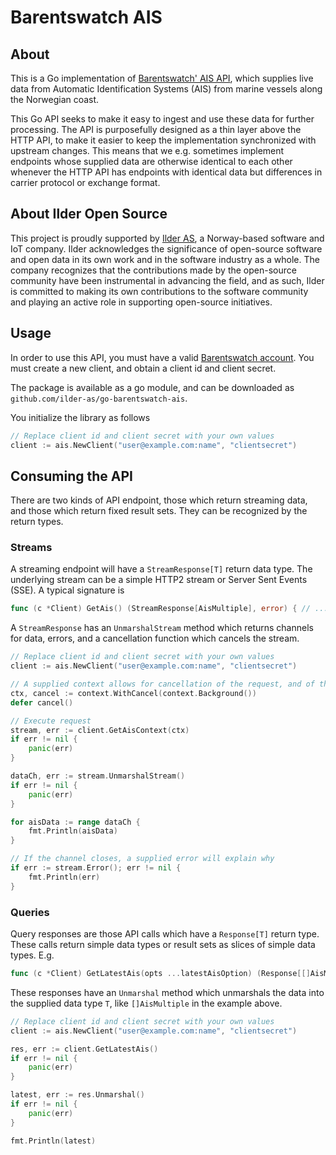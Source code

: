# Barentswatch AIS 
## About 
This is a Go implementation of [Barentswatch' AIS API](https://live.ais.barentswatch.net/index.html#/), which supplies
live data from Automatic Identification Systems (AIS) from marine vessels along the Norwegian coast.

This Go API seeks to make it easy to ingest and use these data for further processing. The API is purposefully designed 
as a thin layer above the HTTP API, to make it easier to keep the implementation synchronized with upstream changes. 
This means that we e.g. sometimes implement endpoints whose supplied data are otherwise identical to each other 
whenever the HTTP API has endpoints with identical data but differences in carrier protocol or exchange format. 

## About Ilder Open Source
This project is proudly supported by [Ilder AS](https://ilder.no), a Norway-based software and IoT company.
Ilder acknowledges the significance of open-source software and open data in its own work and in the software industry 
as a whole. The company recognizes that the contributions made by the open-source community have been instrumental in 
advancing the field, and as such, Ilder is committed to making its own contributions to the software community and 
playing an active role in supporting open-source initiatives.

## Usage
In order to use this API, you must have a valid [Barentswatch account](https://www.barentswatch.no/minside/). 
You must create a new client, and obtain a client id and client secret. 

The package is available as a go module, and can be downloaded as `github.com/ilder-as/go-barentswatch-ais`.

You initialize the library as follows 

```go
// Replace client id and client secret with your own values
client := ais.NewClient("user@example.com:name", "clientsecret")
```

## Consuming the API
There are two kinds of API endpoint, those which return streaming data, and those which return fixed result sets. 
They can be recognized by the return types. 

### Streams 
A streaming endpoint will have a `StreamResponse[T]` return data type. The underlying stream can be a simple HTTP2 stream
or Server Sent Events (SSE). A typical signature is 

```go
func (c *Client) GetAis() (StreamResponse[AisMultiple], error) { // ... }
```

A `StreamResponse` has an `UnmarshalStream` method which returns channels for data, errors, and a cancellation function
which cancels the stream.

```go
// Replace client id and client secret with your own values
client := ais.NewClient("user@example.com:name", "clientsecret")

// A supplied context allows for cancellation of the request, and of the reading of the response stream
ctx, cancel := context.WithCancel(context.Background())
defer cancel()

// Execute request
stream, err := client.GetAisContext(ctx)
if err != nil {
    panic(err)
}

dataCh, err := stream.UnmarshalStream()
if err != nil {
    panic(err)
}

for aisData := range dataCh {
    fmt.Println(aisData)
}

// If the channel closes, a supplied error will explain why
if err := stream.Error(); err != nil {
	fmt.Println(err)
}
```

### Queries 
Query responses are those API calls which have a `Response[T]` return type. These calls return simple data types or result sets 
as slices of simple data types. E.g. 

```go
func (c *Client) GetLatestAis(opts ...latestAisOption) (Response[[]AisMultiple], error) { // ... }
```

These responses have an `Unmarshal` method which unmarshals the data into the supplied data type `T`, like `[]AisMultiple` in the example above.

```go
// Replace client id and client secret with your own values
client := ais.NewClient("user@example.com:name", "clientsecret")

res, err := client.GetLatestAis()
if err != nil {
    panic(err)
}

latest, err := res.Unmarshal()
if err != nil {
    panic(err)
}

fmt.Println(latest)
```



